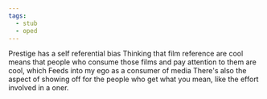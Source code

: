 ```yaml
---
tags:
  - stub
  - oped
---
```



Prestige has a self referential bias
Thinking that film reference are cool means that people who consume those films and pay attention to them are cool, which Feeds into my ego as a consumer of media
There's also the aspect of showing off for the people who get what you mean, like the effort involved in a oner.